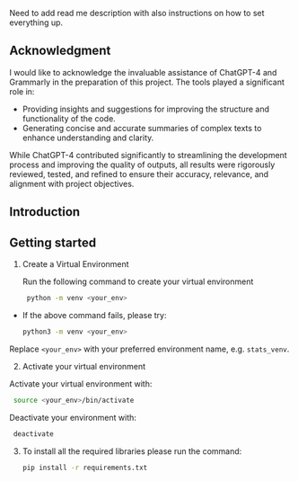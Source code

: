 Need to add read me description with also instructions on how to set everything up.




## Acknowledgment
I would like to acknowledge the invaluable assistance of ChatGPT-4 and Grammarly in the preparation of this project. The tools played a significant role in:

- Providing insights and suggestions for improving the structure and functionality of the code.
- Generating concise and accurate summaries of complex texts to enhance understanding and clarity.

While ChatGPT-4 contributed significantly to streamlining the development process and improving the quality of outputs, all results were rigorously reviewed, tested, and refined to ensure their accuracy, relevance, and alignment with project objectives.

## Introduction


## Getting started 
1. Create a Virtual Environment

   Run the following command to create your virtual environment

   ``` bash
    python -m venv <your_env>

- If the above command fails, please try:
   ```bash
   python3 -m venv <your_env>

Replace `<your_env>` with your preferred environment name, e.g. `stats_venv`.

2. Activate your virtual environment

  Activate your virtual environment with:
   ```bash
    source <your_env>/bin/activate
   ```
  Deactivate your environment with:
   ```bash
    deactivate
   ```
3. To install all the required libraries please run the command:
   ```bash
   pip install -r requirements.txt
   ```